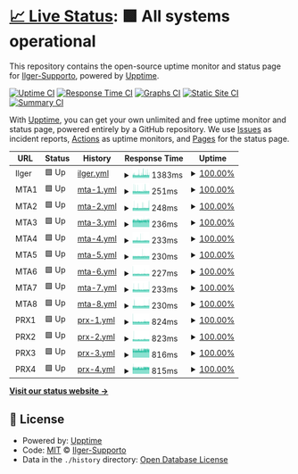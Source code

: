 # [📈 Live Status](https://Ilger-Supporto.github.io/Uptime): <!--live status--> **🟩 All systems operational**

This repository contains the open-source uptime monitor and status page for [Ilger-Supporto](https://Ilger-Supporto.github.io/Uptime), powered by [Upptime](https://github.com/upptime/upptime).

[![Uptime CI](https://github.com/Ilger-Supporto/Uptime/workflows/Uptime%20CI/badge.svg)](https://github.com/Ilger-Supporto/Uptime/actions?query=workflow%3A%22Uptime+CI%22)
[![Response Time CI](https://github.com/Ilger-Supporto/Uptime/workflows/Response%20Time%20CI/badge.svg)](https://github.com/Ilger-Supporto/Uptime/actions?query=workflow%3A%22Response+Time+CI%22)
[![Graphs CI](https://github.com/Ilger-Supporto/Uptime/workflows/Graphs%20CI/badge.svg)](https://github.com/Ilger-Supporto/Uptime/actions?query=workflow%3A%22Graphs+CI%22)
[![Static Site CI](https://github.com/Ilger-Supporto/Uptime/workflows/Static%20Site%20CI/badge.svg)](https://github.com/Ilger-Supporto/Uptime/actions?query=workflow%3A%22Static+Site+CI%22)
[![Summary CI](https://github.com/Ilger-Supporto/Uptime/workflows/Summary%20CI/badge.svg)](https://github.com/Ilger-Supporto/Uptime/actions?query=workflow%3A%22Summary+CI%22)

With [Upptime](https://upptime.js.org), you can get your own unlimited and free uptime monitor and status page, powered entirely by a GitHub repository. We use [Issues](https://github.com/Ilger-Supporto/Uptime/issues) as incident reports, [Actions](https://github.com/Ilger-Supporto/Uptime/actions) as uptime monitors, and [Pages](https://Ilger-Supporto.github.io/Uptime) for the status page.

<!--start: status pages-->
<!-- This summary is generated by Upptime (https://github.com/upptime/upptime) -->
<!-- Do not edit this manually, your changes will be overwritten -->
<!-- prettier-ignore -->
| URL | Status | History | Response Time | Uptime |
| --- | ------ | ------- | ------------- | ------ |
| <img alt="" src="https://icons.duckduckgo.com/ip3/null.ico" height="13"> Ilger | 🟩 Up | [ilger.yml](https://github.com/Ilger-Supporto/Uptime/commits/HEAD/history/ilger.yml) | <details><summary><img alt="Response time graph" src="./graphs/ilger/response-time-week.png" height="20"> 1383ms</summary><br><a href="https://Ilger-Supporto.github.io/Uptime/history/ilger"><img alt="Response time 1350" src="https://img.shields.io/endpoint?url=https%3A%2F%2Fraw.githubusercontent.com%2FIlger-Supporto%2FUptime%2FHEAD%2Fapi%2Filger%2Fresponse-time.json"></a><br><a href="https://Ilger-Supporto.github.io/Uptime/history/ilger"><img alt="24-hour response time 1458" src="https://img.shields.io/endpoint?url=https%3A%2F%2Fraw.githubusercontent.com%2FIlger-Supporto%2FUptime%2FHEAD%2Fapi%2Filger%2Fresponse-time-day.json"></a><br><a href="https://Ilger-Supporto.github.io/Uptime/history/ilger"><img alt="7-day response time 1383" src="https://img.shields.io/endpoint?url=https%3A%2F%2Fraw.githubusercontent.com%2FIlger-Supporto%2FUptime%2FHEAD%2Fapi%2Filger%2Fresponse-time-week.json"></a><br><a href="https://Ilger-Supporto.github.io/Uptime/history/ilger"><img alt="30-day response time 1353" src="https://img.shields.io/endpoint?url=https%3A%2F%2Fraw.githubusercontent.com%2FIlger-Supporto%2FUptime%2FHEAD%2Fapi%2Filger%2Fresponse-time-month.json"></a><br><a href="https://Ilger-Supporto.github.io/Uptime/history/ilger"><img alt="1-year response time 1350" src="https://img.shields.io/endpoint?url=https%3A%2F%2Fraw.githubusercontent.com%2FIlger-Supporto%2FUptime%2FHEAD%2Fapi%2Filger%2Fresponse-time-year.json"></a></details> | <details><summary><a href="https://Ilger-Supporto.github.io/Uptime/history/ilger">100.00%</a></summary><a href="https://Ilger-Supporto.github.io/Uptime/history/ilger"><img alt="All-time uptime 99.94%" src="https://img.shields.io/endpoint?url=https%3A%2F%2Fraw.githubusercontent.com%2FIlger-Supporto%2FUptime%2FHEAD%2Fapi%2Filger%2Fuptime.json"></a><br><a href="https://Ilger-Supporto.github.io/Uptime/history/ilger"><img alt="24-hour uptime 100.00%" src="https://img.shields.io/endpoint?url=https%3A%2F%2Fraw.githubusercontent.com%2FIlger-Supporto%2FUptime%2FHEAD%2Fapi%2Filger%2Fuptime-day.json"></a><br><a href="https://Ilger-Supporto.github.io/Uptime/history/ilger"><img alt="7-day uptime 100.00%" src="https://img.shields.io/endpoint?url=https%3A%2F%2Fraw.githubusercontent.com%2FIlger-Supporto%2FUptime%2FHEAD%2Fapi%2Filger%2Fuptime-week.json"></a><br><a href="https://Ilger-Supporto.github.io/Uptime/history/ilger"><img alt="30-day uptime 99.94%" src="https://img.shields.io/endpoint?url=https%3A%2F%2Fraw.githubusercontent.com%2FIlger-Supporto%2FUptime%2FHEAD%2Fapi%2Filger%2Fuptime-month.json"></a><br><a href="https://Ilger-Supporto.github.io/Uptime/history/ilger"><img alt="1-year uptime 99.94%" src="https://img.shields.io/endpoint?url=https%3A%2F%2Fraw.githubusercontent.com%2FIlger-Supporto%2FUptime%2FHEAD%2Fapi%2Filger%2Fuptime-year.json"></a></details>
| <img alt="" src="https://icons.duckduckgo.com/ip3/null.ico" height="13"> MTA1 | 🟩 Up | [mta-1.yml](https://github.com/Ilger-Supporto/Uptime/commits/HEAD/history/mta-1.yml) | <details><summary><img alt="Response time graph" src="./graphs/mta-1/response-time-week.png" height="20"> 251ms</summary><br><a href="https://Ilger-Supporto.github.io/Uptime/history/mta-1"><img alt="Response time 249" src="https://img.shields.io/endpoint?url=https%3A%2F%2Fraw.githubusercontent.com%2FIlger-Supporto%2FUptime%2FHEAD%2Fapi%2Fmta-1%2Fresponse-time.json"></a><br><a href="https://Ilger-Supporto.github.io/Uptime/history/mta-1"><img alt="24-hour response time 256" src="https://img.shields.io/endpoint?url=https%3A%2F%2Fraw.githubusercontent.com%2FIlger-Supporto%2FUptime%2FHEAD%2Fapi%2Fmta-1%2Fresponse-time-day.json"></a><br><a href="https://Ilger-Supporto.github.io/Uptime/history/mta-1"><img alt="7-day response time 251" src="https://img.shields.io/endpoint?url=https%3A%2F%2Fraw.githubusercontent.com%2FIlger-Supporto%2FUptime%2FHEAD%2Fapi%2Fmta-1%2Fresponse-time-week.json"></a><br><a href="https://Ilger-Supporto.github.io/Uptime/history/mta-1"><img alt="30-day response time 249" src="https://img.shields.io/endpoint?url=https%3A%2F%2Fraw.githubusercontent.com%2FIlger-Supporto%2FUptime%2FHEAD%2Fapi%2Fmta-1%2Fresponse-time-month.json"></a><br><a href="https://Ilger-Supporto.github.io/Uptime/history/mta-1"><img alt="1-year response time 249" src="https://img.shields.io/endpoint?url=https%3A%2F%2Fraw.githubusercontent.com%2FIlger-Supporto%2FUptime%2FHEAD%2Fapi%2Fmta-1%2Fresponse-time-year.json"></a></details> | <details><summary><a href="https://Ilger-Supporto.github.io/Uptime/history/mta-1">100.00%</a></summary><a href="https://Ilger-Supporto.github.io/Uptime/history/mta-1"><img alt="All-time uptime 100.00%" src="https://img.shields.io/endpoint?url=https%3A%2F%2Fraw.githubusercontent.com%2FIlger-Supporto%2FUptime%2FHEAD%2Fapi%2Fmta-1%2Fuptime.json"></a><br><a href="https://Ilger-Supporto.github.io/Uptime/history/mta-1"><img alt="24-hour uptime 100.00%" src="https://img.shields.io/endpoint?url=https%3A%2F%2Fraw.githubusercontent.com%2FIlger-Supporto%2FUptime%2FHEAD%2Fapi%2Fmta-1%2Fuptime-day.json"></a><br><a href="https://Ilger-Supporto.github.io/Uptime/history/mta-1"><img alt="7-day uptime 100.00%" src="https://img.shields.io/endpoint?url=https%3A%2F%2Fraw.githubusercontent.com%2FIlger-Supporto%2FUptime%2FHEAD%2Fapi%2Fmta-1%2Fuptime-week.json"></a><br><a href="https://Ilger-Supporto.github.io/Uptime/history/mta-1"><img alt="30-day uptime 100.00%" src="https://img.shields.io/endpoint?url=https%3A%2F%2Fraw.githubusercontent.com%2FIlger-Supporto%2FUptime%2FHEAD%2Fapi%2Fmta-1%2Fuptime-month.json"></a><br><a href="https://Ilger-Supporto.github.io/Uptime/history/mta-1"><img alt="1-year uptime 100.00%" src="https://img.shields.io/endpoint?url=https%3A%2F%2Fraw.githubusercontent.com%2FIlger-Supporto%2FUptime%2FHEAD%2Fapi%2Fmta-1%2Fuptime-year.json"></a></details>
| <img alt="" src="https://icons.duckduckgo.com/ip3/null.ico" height="13"> MTA2 | 🟩 Up | [mta-2.yml](https://github.com/Ilger-Supporto/Uptime/commits/HEAD/history/mta-2.yml) | <details><summary><img alt="Response time graph" src="./graphs/mta-2/response-time-week.png" height="20"> 248ms</summary><br><a href="https://Ilger-Supporto.github.io/Uptime/history/mta-2"><img alt="Response time 246" src="https://img.shields.io/endpoint?url=https%3A%2F%2Fraw.githubusercontent.com%2FIlger-Supporto%2FUptime%2FHEAD%2Fapi%2Fmta-2%2Fresponse-time.json"></a><br><a href="https://Ilger-Supporto.github.io/Uptime/history/mta-2"><img alt="24-hour response time 269" src="https://img.shields.io/endpoint?url=https%3A%2F%2Fraw.githubusercontent.com%2FIlger-Supporto%2FUptime%2FHEAD%2Fapi%2Fmta-2%2Fresponse-time-day.json"></a><br><a href="https://Ilger-Supporto.github.io/Uptime/history/mta-2"><img alt="7-day response time 248" src="https://img.shields.io/endpoint?url=https%3A%2F%2Fraw.githubusercontent.com%2FIlger-Supporto%2FUptime%2FHEAD%2Fapi%2Fmta-2%2Fresponse-time-week.json"></a><br><a href="https://Ilger-Supporto.github.io/Uptime/history/mta-2"><img alt="30-day response time 246" src="https://img.shields.io/endpoint?url=https%3A%2F%2Fraw.githubusercontent.com%2FIlger-Supporto%2FUptime%2FHEAD%2Fapi%2Fmta-2%2Fresponse-time-month.json"></a><br><a href="https://Ilger-Supporto.github.io/Uptime/history/mta-2"><img alt="1-year response time 246" src="https://img.shields.io/endpoint?url=https%3A%2F%2Fraw.githubusercontent.com%2FIlger-Supporto%2FUptime%2FHEAD%2Fapi%2Fmta-2%2Fresponse-time-year.json"></a></details> | <details><summary><a href="https://Ilger-Supporto.github.io/Uptime/history/mta-2">100.00%</a></summary><a href="https://Ilger-Supporto.github.io/Uptime/history/mta-2"><img alt="All-time uptime 100.00%" src="https://img.shields.io/endpoint?url=https%3A%2F%2Fraw.githubusercontent.com%2FIlger-Supporto%2FUptime%2FHEAD%2Fapi%2Fmta-2%2Fuptime.json"></a><br><a href="https://Ilger-Supporto.github.io/Uptime/history/mta-2"><img alt="24-hour uptime 100.00%" src="https://img.shields.io/endpoint?url=https%3A%2F%2Fraw.githubusercontent.com%2FIlger-Supporto%2FUptime%2FHEAD%2Fapi%2Fmta-2%2Fuptime-day.json"></a><br><a href="https://Ilger-Supporto.github.io/Uptime/history/mta-2"><img alt="7-day uptime 100.00%" src="https://img.shields.io/endpoint?url=https%3A%2F%2Fraw.githubusercontent.com%2FIlger-Supporto%2FUptime%2FHEAD%2Fapi%2Fmta-2%2Fuptime-week.json"></a><br><a href="https://Ilger-Supporto.github.io/Uptime/history/mta-2"><img alt="30-day uptime 100.00%" src="https://img.shields.io/endpoint?url=https%3A%2F%2Fraw.githubusercontent.com%2FIlger-Supporto%2FUptime%2FHEAD%2Fapi%2Fmta-2%2Fuptime-month.json"></a><br><a href="https://Ilger-Supporto.github.io/Uptime/history/mta-2"><img alt="1-year uptime 100.00%" src="https://img.shields.io/endpoint?url=https%3A%2F%2Fraw.githubusercontent.com%2FIlger-Supporto%2FUptime%2FHEAD%2Fapi%2Fmta-2%2Fuptime-year.json"></a></details>
| <img alt="" src="https://icons.duckduckgo.com/ip3/null.ico" height="13"> MTA3 | 🟩 Up | [mta-3.yml](https://github.com/Ilger-Supporto/Uptime/commits/HEAD/history/mta-3.yml) | <details><summary><img alt="Response time graph" src="./graphs/mta-3/response-time-week.png" height="20"> 236ms</summary><br><a href="https://Ilger-Supporto.github.io/Uptime/history/mta-3"><img alt="Response time 235" src="https://img.shields.io/endpoint?url=https%3A%2F%2Fraw.githubusercontent.com%2FIlger-Supporto%2FUptime%2FHEAD%2Fapi%2Fmta-3%2Fresponse-time.json"></a><br><a href="https://Ilger-Supporto.github.io/Uptime/history/mta-3"><img alt="24-hour response time 245" src="https://img.shields.io/endpoint?url=https%3A%2F%2Fraw.githubusercontent.com%2FIlger-Supporto%2FUptime%2FHEAD%2Fapi%2Fmta-3%2Fresponse-time-day.json"></a><br><a href="https://Ilger-Supporto.github.io/Uptime/history/mta-3"><img alt="7-day response time 236" src="https://img.shields.io/endpoint?url=https%3A%2F%2Fraw.githubusercontent.com%2FIlger-Supporto%2FUptime%2FHEAD%2Fapi%2Fmta-3%2Fresponse-time-week.json"></a><br><a href="https://Ilger-Supporto.github.io/Uptime/history/mta-3"><img alt="30-day response time 235" src="https://img.shields.io/endpoint?url=https%3A%2F%2Fraw.githubusercontent.com%2FIlger-Supporto%2FUptime%2FHEAD%2Fapi%2Fmta-3%2Fresponse-time-month.json"></a><br><a href="https://Ilger-Supporto.github.io/Uptime/history/mta-3"><img alt="1-year response time 235" src="https://img.shields.io/endpoint?url=https%3A%2F%2Fraw.githubusercontent.com%2FIlger-Supporto%2FUptime%2FHEAD%2Fapi%2Fmta-3%2Fresponse-time-year.json"></a></details> | <details><summary><a href="https://Ilger-Supporto.github.io/Uptime/history/mta-3">100.00%</a></summary><a href="https://Ilger-Supporto.github.io/Uptime/history/mta-3"><img alt="All-time uptime 100.00%" src="https://img.shields.io/endpoint?url=https%3A%2F%2Fraw.githubusercontent.com%2FIlger-Supporto%2FUptime%2FHEAD%2Fapi%2Fmta-3%2Fuptime.json"></a><br><a href="https://Ilger-Supporto.github.io/Uptime/history/mta-3"><img alt="24-hour uptime 100.00%" src="https://img.shields.io/endpoint?url=https%3A%2F%2Fraw.githubusercontent.com%2FIlger-Supporto%2FUptime%2FHEAD%2Fapi%2Fmta-3%2Fuptime-day.json"></a><br><a href="https://Ilger-Supporto.github.io/Uptime/history/mta-3"><img alt="7-day uptime 100.00%" src="https://img.shields.io/endpoint?url=https%3A%2F%2Fraw.githubusercontent.com%2FIlger-Supporto%2FUptime%2FHEAD%2Fapi%2Fmta-3%2Fuptime-week.json"></a><br><a href="https://Ilger-Supporto.github.io/Uptime/history/mta-3"><img alt="30-day uptime 100.00%" src="https://img.shields.io/endpoint?url=https%3A%2F%2Fraw.githubusercontent.com%2FIlger-Supporto%2FUptime%2FHEAD%2Fapi%2Fmta-3%2Fuptime-month.json"></a><br><a href="https://Ilger-Supporto.github.io/Uptime/history/mta-3"><img alt="1-year uptime 100.00%" src="https://img.shields.io/endpoint?url=https%3A%2F%2Fraw.githubusercontent.com%2FIlger-Supporto%2FUptime%2FHEAD%2Fapi%2Fmta-3%2Fuptime-year.json"></a></details>
| <img alt="" src="https://icons.duckduckgo.com/ip3/null.ico" height="13"> MTA4 | 🟩 Up | [mta-4.yml](https://github.com/Ilger-Supporto/Uptime/commits/HEAD/history/mta-4.yml) | <details><summary><img alt="Response time graph" src="./graphs/mta-4/response-time-week.png" height="20"> 233ms</summary><br><a href="https://Ilger-Supporto.github.io/Uptime/history/mta-4"><img alt="Response time 232" src="https://img.shields.io/endpoint?url=https%3A%2F%2Fraw.githubusercontent.com%2FIlger-Supporto%2FUptime%2FHEAD%2Fapi%2Fmta-4%2Fresponse-time.json"></a><br><a href="https://Ilger-Supporto.github.io/Uptime/history/mta-4"><img alt="24-hour response time 238" src="https://img.shields.io/endpoint?url=https%3A%2F%2Fraw.githubusercontent.com%2FIlger-Supporto%2FUptime%2FHEAD%2Fapi%2Fmta-4%2Fresponse-time-day.json"></a><br><a href="https://Ilger-Supporto.github.io/Uptime/history/mta-4"><img alt="7-day response time 233" src="https://img.shields.io/endpoint?url=https%3A%2F%2Fraw.githubusercontent.com%2FIlger-Supporto%2FUptime%2FHEAD%2Fapi%2Fmta-4%2Fresponse-time-week.json"></a><br><a href="https://Ilger-Supporto.github.io/Uptime/history/mta-4"><img alt="30-day response time 232" src="https://img.shields.io/endpoint?url=https%3A%2F%2Fraw.githubusercontent.com%2FIlger-Supporto%2FUptime%2FHEAD%2Fapi%2Fmta-4%2Fresponse-time-month.json"></a><br><a href="https://Ilger-Supporto.github.io/Uptime/history/mta-4"><img alt="1-year response time 232" src="https://img.shields.io/endpoint?url=https%3A%2F%2Fraw.githubusercontent.com%2FIlger-Supporto%2FUptime%2FHEAD%2Fapi%2Fmta-4%2Fresponse-time-year.json"></a></details> | <details><summary><a href="https://Ilger-Supporto.github.io/Uptime/history/mta-4">100.00%</a></summary><a href="https://Ilger-Supporto.github.io/Uptime/history/mta-4"><img alt="All-time uptime 100.00%" src="https://img.shields.io/endpoint?url=https%3A%2F%2Fraw.githubusercontent.com%2FIlger-Supporto%2FUptime%2FHEAD%2Fapi%2Fmta-4%2Fuptime.json"></a><br><a href="https://Ilger-Supporto.github.io/Uptime/history/mta-4"><img alt="24-hour uptime 100.00%" src="https://img.shields.io/endpoint?url=https%3A%2F%2Fraw.githubusercontent.com%2FIlger-Supporto%2FUptime%2FHEAD%2Fapi%2Fmta-4%2Fuptime-day.json"></a><br><a href="https://Ilger-Supporto.github.io/Uptime/history/mta-4"><img alt="7-day uptime 100.00%" src="https://img.shields.io/endpoint?url=https%3A%2F%2Fraw.githubusercontent.com%2FIlger-Supporto%2FUptime%2FHEAD%2Fapi%2Fmta-4%2Fuptime-week.json"></a><br><a href="https://Ilger-Supporto.github.io/Uptime/history/mta-4"><img alt="30-day uptime 100.00%" src="https://img.shields.io/endpoint?url=https%3A%2F%2Fraw.githubusercontent.com%2FIlger-Supporto%2FUptime%2FHEAD%2Fapi%2Fmta-4%2Fuptime-month.json"></a><br><a href="https://Ilger-Supporto.github.io/Uptime/history/mta-4"><img alt="1-year uptime 100.00%" src="https://img.shields.io/endpoint?url=https%3A%2F%2Fraw.githubusercontent.com%2FIlger-Supporto%2FUptime%2FHEAD%2Fapi%2Fmta-4%2Fuptime-year.json"></a></details>
| <img alt="" src="https://icons.duckduckgo.com/ip3/null.ico" height="13"> MTA5 | 🟩 Up | [mta-5.yml](https://github.com/Ilger-Supporto/Uptime/commits/HEAD/history/mta-5.yml) | <details><summary><img alt="Response time graph" src="./graphs/mta-5/response-time-week.png" height="20"> 230ms</summary><br><a href="https://Ilger-Supporto.github.io/Uptime/history/mta-5"><img alt="Response time 230" src="https://img.shields.io/endpoint?url=https%3A%2F%2Fraw.githubusercontent.com%2FIlger-Supporto%2FUptime%2FHEAD%2Fapi%2Fmta-5%2Fresponse-time.json"></a><br><a href="https://Ilger-Supporto.github.io/Uptime/history/mta-5"><img alt="24-hour response time 235" src="https://img.shields.io/endpoint?url=https%3A%2F%2Fraw.githubusercontent.com%2FIlger-Supporto%2FUptime%2FHEAD%2Fapi%2Fmta-5%2Fresponse-time-day.json"></a><br><a href="https://Ilger-Supporto.github.io/Uptime/history/mta-5"><img alt="7-day response time 230" src="https://img.shields.io/endpoint?url=https%3A%2F%2Fraw.githubusercontent.com%2FIlger-Supporto%2FUptime%2FHEAD%2Fapi%2Fmta-5%2Fresponse-time-week.json"></a><br><a href="https://Ilger-Supporto.github.io/Uptime/history/mta-5"><img alt="30-day response time 230" src="https://img.shields.io/endpoint?url=https%3A%2F%2Fraw.githubusercontent.com%2FIlger-Supporto%2FUptime%2FHEAD%2Fapi%2Fmta-5%2Fresponse-time-month.json"></a><br><a href="https://Ilger-Supporto.github.io/Uptime/history/mta-5"><img alt="1-year response time 230" src="https://img.shields.io/endpoint?url=https%3A%2F%2Fraw.githubusercontent.com%2FIlger-Supporto%2FUptime%2FHEAD%2Fapi%2Fmta-5%2Fresponse-time-year.json"></a></details> | <details><summary><a href="https://Ilger-Supporto.github.io/Uptime/history/mta-5">100.00%</a></summary><a href="https://Ilger-Supporto.github.io/Uptime/history/mta-5"><img alt="All-time uptime 100.00%" src="https://img.shields.io/endpoint?url=https%3A%2F%2Fraw.githubusercontent.com%2FIlger-Supporto%2FUptime%2FHEAD%2Fapi%2Fmta-5%2Fuptime.json"></a><br><a href="https://Ilger-Supporto.github.io/Uptime/history/mta-5"><img alt="24-hour uptime 100.00%" src="https://img.shields.io/endpoint?url=https%3A%2F%2Fraw.githubusercontent.com%2FIlger-Supporto%2FUptime%2FHEAD%2Fapi%2Fmta-5%2Fuptime-day.json"></a><br><a href="https://Ilger-Supporto.github.io/Uptime/history/mta-5"><img alt="7-day uptime 100.00%" src="https://img.shields.io/endpoint?url=https%3A%2F%2Fraw.githubusercontent.com%2FIlger-Supporto%2FUptime%2FHEAD%2Fapi%2Fmta-5%2Fuptime-week.json"></a><br><a href="https://Ilger-Supporto.github.io/Uptime/history/mta-5"><img alt="30-day uptime 100.00%" src="https://img.shields.io/endpoint?url=https%3A%2F%2Fraw.githubusercontent.com%2FIlger-Supporto%2FUptime%2FHEAD%2Fapi%2Fmta-5%2Fuptime-month.json"></a><br><a href="https://Ilger-Supporto.github.io/Uptime/history/mta-5"><img alt="1-year uptime 100.00%" src="https://img.shields.io/endpoint?url=https%3A%2F%2Fraw.githubusercontent.com%2FIlger-Supporto%2FUptime%2FHEAD%2Fapi%2Fmta-5%2Fuptime-year.json"></a></details>
| <img alt="" src="https://icons.duckduckgo.com/ip3/null.ico" height="13"> MTA6 | 🟩 Up | [mta-6.yml](https://github.com/Ilger-Supporto/Uptime/commits/HEAD/history/mta-6.yml) | <details><summary><img alt="Response time graph" src="./graphs/mta-6/response-time-week.png" height="20"> 227ms</summary><br><a href="https://Ilger-Supporto.github.io/Uptime/history/mta-6"><img alt="Response time 228" src="https://img.shields.io/endpoint?url=https%3A%2F%2Fraw.githubusercontent.com%2FIlger-Supporto%2FUptime%2FHEAD%2Fapi%2Fmta-6%2Fresponse-time.json"></a><br><a href="https://Ilger-Supporto.github.io/Uptime/history/mta-6"><img alt="24-hour response time 234" src="https://img.shields.io/endpoint?url=https%3A%2F%2Fraw.githubusercontent.com%2FIlger-Supporto%2FUptime%2FHEAD%2Fapi%2Fmta-6%2Fresponse-time-day.json"></a><br><a href="https://Ilger-Supporto.github.io/Uptime/history/mta-6"><img alt="7-day response time 227" src="https://img.shields.io/endpoint?url=https%3A%2F%2Fraw.githubusercontent.com%2FIlger-Supporto%2FUptime%2FHEAD%2Fapi%2Fmta-6%2Fresponse-time-week.json"></a><br><a href="https://Ilger-Supporto.github.io/Uptime/history/mta-6"><img alt="30-day response time 228" src="https://img.shields.io/endpoint?url=https%3A%2F%2Fraw.githubusercontent.com%2FIlger-Supporto%2FUptime%2FHEAD%2Fapi%2Fmta-6%2Fresponse-time-month.json"></a><br><a href="https://Ilger-Supporto.github.io/Uptime/history/mta-6"><img alt="1-year response time 228" src="https://img.shields.io/endpoint?url=https%3A%2F%2Fraw.githubusercontent.com%2FIlger-Supporto%2FUptime%2FHEAD%2Fapi%2Fmta-6%2Fresponse-time-year.json"></a></details> | <details><summary><a href="https://Ilger-Supporto.github.io/Uptime/history/mta-6">100.00%</a></summary><a href="https://Ilger-Supporto.github.io/Uptime/history/mta-6"><img alt="All-time uptime 100.00%" src="https://img.shields.io/endpoint?url=https%3A%2F%2Fraw.githubusercontent.com%2FIlger-Supporto%2FUptime%2FHEAD%2Fapi%2Fmta-6%2Fuptime.json"></a><br><a href="https://Ilger-Supporto.github.io/Uptime/history/mta-6"><img alt="24-hour uptime 100.00%" src="https://img.shields.io/endpoint?url=https%3A%2F%2Fraw.githubusercontent.com%2FIlger-Supporto%2FUptime%2FHEAD%2Fapi%2Fmta-6%2Fuptime-day.json"></a><br><a href="https://Ilger-Supporto.github.io/Uptime/history/mta-6"><img alt="7-day uptime 100.00%" src="https://img.shields.io/endpoint?url=https%3A%2F%2Fraw.githubusercontent.com%2FIlger-Supporto%2FUptime%2FHEAD%2Fapi%2Fmta-6%2Fuptime-week.json"></a><br><a href="https://Ilger-Supporto.github.io/Uptime/history/mta-6"><img alt="30-day uptime 100.00%" src="https://img.shields.io/endpoint?url=https%3A%2F%2Fraw.githubusercontent.com%2FIlger-Supporto%2FUptime%2FHEAD%2Fapi%2Fmta-6%2Fuptime-month.json"></a><br><a href="https://Ilger-Supporto.github.io/Uptime/history/mta-6"><img alt="1-year uptime 100.00%" src="https://img.shields.io/endpoint?url=https%3A%2F%2Fraw.githubusercontent.com%2FIlger-Supporto%2FUptime%2FHEAD%2Fapi%2Fmta-6%2Fuptime-year.json"></a></details>
| <img alt="" src="https://icons.duckduckgo.com/ip3/null.ico" height="13"> MTA7 | 🟩 Up | [mta-7.yml](https://github.com/Ilger-Supporto/Uptime/commits/HEAD/history/mta-7.yml) | <details><summary><img alt="Response time graph" src="./graphs/mta-7/response-time-week.png" height="20"> 233ms</summary><br><a href="https://Ilger-Supporto.github.io/Uptime/history/mta-7"><img alt="Response time 232" src="https://img.shields.io/endpoint?url=https%3A%2F%2Fraw.githubusercontent.com%2FIlger-Supporto%2FUptime%2FHEAD%2Fapi%2Fmta-7%2Fresponse-time.json"></a><br><a href="https://Ilger-Supporto.github.io/Uptime/history/mta-7"><img alt="24-hour response time 250" src="https://img.shields.io/endpoint?url=https%3A%2F%2Fraw.githubusercontent.com%2FIlger-Supporto%2FUptime%2FHEAD%2Fapi%2Fmta-7%2Fresponse-time-day.json"></a><br><a href="https://Ilger-Supporto.github.io/Uptime/history/mta-7"><img alt="7-day response time 233" src="https://img.shields.io/endpoint?url=https%3A%2F%2Fraw.githubusercontent.com%2FIlger-Supporto%2FUptime%2FHEAD%2Fapi%2Fmta-7%2Fresponse-time-week.json"></a><br><a href="https://Ilger-Supporto.github.io/Uptime/history/mta-7"><img alt="30-day response time 232" src="https://img.shields.io/endpoint?url=https%3A%2F%2Fraw.githubusercontent.com%2FIlger-Supporto%2FUptime%2FHEAD%2Fapi%2Fmta-7%2Fresponse-time-month.json"></a><br><a href="https://Ilger-Supporto.github.io/Uptime/history/mta-7"><img alt="1-year response time 232" src="https://img.shields.io/endpoint?url=https%3A%2F%2Fraw.githubusercontent.com%2FIlger-Supporto%2FUptime%2FHEAD%2Fapi%2Fmta-7%2Fresponse-time-year.json"></a></details> | <details><summary><a href="https://Ilger-Supporto.github.io/Uptime/history/mta-7">100.00%</a></summary><a href="https://Ilger-Supporto.github.io/Uptime/history/mta-7"><img alt="All-time uptime 100.00%" src="https://img.shields.io/endpoint?url=https%3A%2F%2Fraw.githubusercontent.com%2FIlger-Supporto%2FUptime%2FHEAD%2Fapi%2Fmta-7%2Fuptime.json"></a><br><a href="https://Ilger-Supporto.github.io/Uptime/history/mta-7"><img alt="24-hour uptime 100.00%" src="https://img.shields.io/endpoint?url=https%3A%2F%2Fraw.githubusercontent.com%2FIlger-Supporto%2FUptime%2FHEAD%2Fapi%2Fmta-7%2Fuptime-day.json"></a><br><a href="https://Ilger-Supporto.github.io/Uptime/history/mta-7"><img alt="7-day uptime 100.00%" src="https://img.shields.io/endpoint?url=https%3A%2F%2Fraw.githubusercontent.com%2FIlger-Supporto%2FUptime%2FHEAD%2Fapi%2Fmta-7%2Fuptime-week.json"></a><br><a href="https://Ilger-Supporto.github.io/Uptime/history/mta-7"><img alt="30-day uptime 100.00%" src="https://img.shields.io/endpoint?url=https%3A%2F%2Fraw.githubusercontent.com%2FIlger-Supporto%2FUptime%2FHEAD%2Fapi%2Fmta-7%2Fuptime-month.json"></a><br><a href="https://Ilger-Supporto.github.io/Uptime/history/mta-7"><img alt="1-year uptime 100.00%" src="https://img.shields.io/endpoint?url=https%3A%2F%2Fraw.githubusercontent.com%2FIlger-Supporto%2FUptime%2FHEAD%2Fapi%2Fmta-7%2Fuptime-year.json"></a></details>
| <img alt="" src="https://icons.duckduckgo.com/ip3/null.ico" height="13"> MTA8 | 🟩 Up | [mta-8.yml](https://github.com/Ilger-Supporto/Uptime/commits/HEAD/history/mta-8.yml) | <details><summary><img alt="Response time graph" src="./graphs/mta-8/response-time-week.png" height="20"> 230ms</summary><br><a href="https://Ilger-Supporto.github.io/Uptime/history/mta-8"><img alt="Response time 229" src="https://img.shields.io/endpoint?url=https%3A%2F%2Fraw.githubusercontent.com%2FIlger-Supporto%2FUptime%2FHEAD%2Fapi%2Fmta-8%2Fresponse-time.json"></a><br><a href="https://Ilger-Supporto.github.io/Uptime/history/mta-8"><img alt="24-hour response time 240" src="https://img.shields.io/endpoint?url=https%3A%2F%2Fraw.githubusercontent.com%2FIlger-Supporto%2FUptime%2FHEAD%2Fapi%2Fmta-8%2Fresponse-time-day.json"></a><br><a href="https://Ilger-Supporto.github.io/Uptime/history/mta-8"><img alt="7-day response time 230" src="https://img.shields.io/endpoint?url=https%3A%2F%2Fraw.githubusercontent.com%2FIlger-Supporto%2FUptime%2FHEAD%2Fapi%2Fmta-8%2Fresponse-time-week.json"></a><br><a href="https://Ilger-Supporto.github.io/Uptime/history/mta-8"><img alt="30-day response time 229" src="https://img.shields.io/endpoint?url=https%3A%2F%2Fraw.githubusercontent.com%2FIlger-Supporto%2FUptime%2FHEAD%2Fapi%2Fmta-8%2Fresponse-time-month.json"></a><br><a href="https://Ilger-Supporto.github.io/Uptime/history/mta-8"><img alt="1-year response time 229" src="https://img.shields.io/endpoint?url=https%3A%2F%2Fraw.githubusercontent.com%2FIlger-Supporto%2FUptime%2FHEAD%2Fapi%2Fmta-8%2Fresponse-time-year.json"></a></details> | <details><summary><a href="https://Ilger-Supporto.github.io/Uptime/history/mta-8">100.00%</a></summary><a href="https://Ilger-Supporto.github.io/Uptime/history/mta-8"><img alt="All-time uptime 100.00%" src="https://img.shields.io/endpoint?url=https%3A%2F%2Fraw.githubusercontent.com%2FIlger-Supporto%2FUptime%2FHEAD%2Fapi%2Fmta-8%2Fuptime.json"></a><br><a href="https://Ilger-Supporto.github.io/Uptime/history/mta-8"><img alt="24-hour uptime 100.00%" src="https://img.shields.io/endpoint?url=https%3A%2F%2Fraw.githubusercontent.com%2FIlger-Supporto%2FUptime%2FHEAD%2Fapi%2Fmta-8%2Fuptime-day.json"></a><br><a href="https://Ilger-Supporto.github.io/Uptime/history/mta-8"><img alt="7-day uptime 100.00%" src="https://img.shields.io/endpoint?url=https%3A%2F%2Fraw.githubusercontent.com%2FIlger-Supporto%2FUptime%2FHEAD%2Fapi%2Fmta-8%2Fuptime-week.json"></a><br><a href="https://Ilger-Supporto.github.io/Uptime/history/mta-8"><img alt="30-day uptime 100.00%" src="https://img.shields.io/endpoint?url=https%3A%2F%2Fraw.githubusercontent.com%2FIlger-Supporto%2FUptime%2FHEAD%2Fapi%2Fmta-8%2Fuptime-month.json"></a><br><a href="https://Ilger-Supporto.github.io/Uptime/history/mta-8"><img alt="1-year uptime 100.00%" src="https://img.shields.io/endpoint?url=https%3A%2F%2Fraw.githubusercontent.com%2FIlger-Supporto%2FUptime%2FHEAD%2Fapi%2Fmta-8%2Fuptime-year.json"></a></details>
| <img alt="" src="https://icons.duckduckgo.com/ip3/null.ico" height="13"> PRX1 | 🟩 Up | [prx-1.yml](https://github.com/Ilger-Supporto/Uptime/commits/HEAD/history/prx-1.yml) | <details><summary><img alt="Response time graph" src="./graphs/prx-1/response-time-week.png" height="20"> 824ms</summary><br><a href="https://Ilger-Supporto.github.io/Uptime/history/prx-1"><img alt="Response time 824" src="https://img.shields.io/endpoint?url=https%3A%2F%2Fraw.githubusercontent.com%2FIlger-Supporto%2FUptime%2FHEAD%2Fapi%2Fprx-1%2Fresponse-time.json"></a><br><a href="https://Ilger-Supporto.github.io/Uptime/history/prx-1"><img alt="24-hour response time 866" src="https://img.shields.io/endpoint?url=https%3A%2F%2Fraw.githubusercontent.com%2FIlger-Supporto%2FUptime%2FHEAD%2Fapi%2Fprx-1%2Fresponse-time-day.json"></a><br><a href="https://Ilger-Supporto.github.io/Uptime/history/prx-1"><img alt="7-day response time 824" src="https://img.shields.io/endpoint?url=https%3A%2F%2Fraw.githubusercontent.com%2FIlger-Supporto%2FUptime%2FHEAD%2Fapi%2Fprx-1%2Fresponse-time-week.json"></a><br><a href="https://Ilger-Supporto.github.io/Uptime/history/prx-1"><img alt="30-day response time 824" src="https://img.shields.io/endpoint?url=https%3A%2F%2Fraw.githubusercontent.com%2FIlger-Supporto%2FUptime%2FHEAD%2Fapi%2Fprx-1%2Fresponse-time-month.json"></a><br><a href="https://Ilger-Supporto.github.io/Uptime/history/prx-1"><img alt="1-year response time 824" src="https://img.shields.io/endpoint?url=https%3A%2F%2Fraw.githubusercontent.com%2FIlger-Supporto%2FUptime%2FHEAD%2Fapi%2Fprx-1%2Fresponse-time-year.json"></a></details> | <details><summary><a href="https://Ilger-Supporto.github.io/Uptime/history/prx-1">100.00%</a></summary><a href="https://Ilger-Supporto.github.io/Uptime/history/prx-1"><img alt="All-time uptime 100.00%" src="https://img.shields.io/endpoint?url=https%3A%2F%2Fraw.githubusercontent.com%2FIlger-Supporto%2FUptime%2FHEAD%2Fapi%2Fprx-1%2Fuptime.json"></a><br><a href="https://Ilger-Supporto.github.io/Uptime/history/prx-1"><img alt="24-hour uptime 100.00%" src="https://img.shields.io/endpoint?url=https%3A%2F%2Fraw.githubusercontent.com%2FIlger-Supporto%2FUptime%2FHEAD%2Fapi%2Fprx-1%2Fuptime-day.json"></a><br><a href="https://Ilger-Supporto.github.io/Uptime/history/prx-1"><img alt="7-day uptime 100.00%" src="https://img.shields.io/endpoint?url=https%3A%2F%2Fraw.githubusercontent.com%2FIlger-Supporto%2FUptime%2FHEAD%2Fapi%2Fprx-1%2Fuptime-week.json"></a><br><a href="https://Ilger-Supporto.github.io/Uptime/history/prx-1"><img alt="30-day uptime 100.00%" src="https://img.shields.io/endpoint?url=https%3A%2F%2Fraw.githubusercontent.com%2FIlger-Supporto%2FUptime%2FHEAD%2Fapi%2Fprx-1%2Fuptime-month.json"></a><br><a href="https://Ilger-Supporto.github.io/Uptime/history/prx-1"><img alt="1-year uptime 100.00%" src="https://img.shields.io/endpoint?url=https%3A%2F%2Fraw.githubusercontent.com%2FIlger-Supporto%2FUptime%2FHEAD%2Fapi%2Fprx-1%2Fuptime-year.json"></a></details>
| <img alt="" src="https://icons.duckduckgo.com/ip3/null.ico" height="13"> PRX2 | 🟩 Up | [prx-2.yml](https://github.com/Ilger-Supporto/Uptime/commits/HEAD/history/prx-2.yml) | <details><summary><img alt="Response time graph" src="./graphs/prx-2/response-time-week.png" height="20"> 823ms</summary><br><a href="https://Ilger-Supporto.github.io/Uptime/history/prx-2"><img alt="Response time 823" src="https://img.shields.io/endpoint?url=https%3A%2F%2Fraw.githubusercontent.com%2FIlger-Supporto%2FUptime%2FHEAD%2Fapi%2Fprx-2%2Fresponse-time.json"></a><br><a href="https://Ilger-Supporto.github.io/Uptime/history/prx-2"><img alt="24-hour response time 875" src="https://img.shields.io/endpoint?url=https%3A%2F%2Fraw.githubusercontent.com%2FIlger-Supporto%2FUptime%2FHEAD%2Fapi%2Fprx-2%2Fresponse-time-day.json"></a><br><a href="https://Ilger-Supporto.github.io/Uptime/history/prx-2"><img alt="7-day response time 823" src="https://img.shields.io/endpoint?url=https%3A%2F%2Fraw.githubusercontent.com%2FIlger-Supporto%2FUptime%2FHEAD%2Fapi%2Fprx-2%2Fresponse-time-week.json"></a><br><a href="https://Ilger-Supporto.github.io/Uptime/history/prx-2"><img alt="30-day response time 823" src="https://img.shields.io/endpoint?url=https%3A%2F%2Fraw.githubusercontent.com%2FIlger-Supporto%2FUptime%2FHEAD%2Fapi%2Fprx-2%2Fresponse-time-month.json"></a><br><a href="https://Ilger-Supporto.github.io/Uptime/history/prx-2"><img alt="1-year response time 823" src="https://img.shields.io/endpoint?url=https%3A%2F%2Fraw.githubusercontent.com%2FIlger-Supporto%2FUptime%2FHEAD%2Fapi%2Fprx-2%2Fresponse-time-year.json"></a></details> | <details><summary><a href="https://Ilger-Supporto.github.io/Uptime/history/prx-2">100.00%</a></summary><a href="https://Ilger-Supporto.github.io/Uptime/history/prx-2"><img alt="All-time uptime 100.00%" src="https://img.shields.io/endpoint?url=https%3A%2F%2Fraw.githubusercontent.com%2FIlger-Supporto%2FUptime%2FHEAD%2Fapi%2Fprx-2%2Fuptime.json"></a><br><a href="https://Ilger-Supporto.github.io/Uptime/history/prx-2"><img alt="24-hour uptime 100.00%" src="https://img.shields.io/endpoint?url=https%3A%2F%2Fraw.githubusercontent.com%2FIlger-Supporto%2FUptime%2FHEAD%2Fapi%2Fprx-2%2Fuptime-day.json"></a><br><a href="https://Ilger-Supporto.github.io/Uptime/history/prx-2"><img alt="7-day uptime 100.00%" src="https://img.shields.io/endpoint?url=https%3A%2F%2Fraw.githubusercontent.com%2FIlger-Supporto%2FUptime%2FHEAD%2Fapi%2Fprx-2%2Fuptime-week.json"></a><br><a href="https://Ilger-Supporto.github.io/Uptime/history/prx-2"><img alt="30-day uptime 100.00%" src="https://img.shields.io/endpoint?url=https%3A%2F%2Fraw.githubusercontent.com%2FIlger-Supporto%2FUptime%2FHEAD%2Fapi%2Fprx-2%2Fuptime-month.json"></a><br><a href="https://Ilger-Supporto.github.io/Uptime/history/prx-2"><img alt="1-year uptime 100.00%" src="https://img.shields.io/endpoint?url=https%3A%2F%2Fraw.githubusercontent.com%2FIlger-Supporto%2FUptime%2FHEAD%2Fapi%2Fprx-2%2Fuptime-year.json"></a></details>
| <img alt="" src="https://icons.duckduckgo.com/ip3/null.ico" height="13"> PRX3 | 🟩 Up | [prx-3.yml](https://github.com/Ilger-Supporto/Uptime/commits/HEAD/history/prx-3.yml) | <details><summary><img alt="Response time graph" src="./graphs/prx-3/response-time-week.png" height="20"> 816ms</summary><br><a href="https://Ilger-Supporto.github.io/Uptime/history/prx-3"><img alt="Response time 816" src="https://img.shields.io/endpoint?url=https%3A%2F%2Fraw.githubusercontent.com%2FIlger-Supporto%2FUptime%2FHEAD%2Fapi%2Fprx-3%2Fresponse-time.json"></a><br><a href="https://Ilger-Supporto.github.io/Uptime/history/prx-3"><img alt="24-hour response time 869" src="https://img.shields.io/endpoint?url=https%3A%2F%2Fraw.githubusercontent.com%2FIlger-Supporto%2FUptime%2FHEAD%2Fapi%2Fprx-3%2Fresponse-time-day.json"></a><br><a href="https://Ilger-Supporto.github.io/Uptime/history/prx-3"><img alt="7-day response time 816" src="https://img.shields.io/endpoint?url=https%3A%2F%2Fraw.githubusercontent.com%2FIlger-Supporto%2FUptime%2FHEAD%2Fapi%2Fprx-3%2Fresponse-time-week.json"></a><br><a href="https://Ilger-Supporto.github.io/Uptime/history/prx-3"><img alt="30-day response time 816" src="https://img.shields.io/endpoint?url=https%3A%2F%2Fraw.githubusercontent.com%2FIlger-Supporto%2FUptime%2FHEAD%2Fapi%2Fprx-3%2Fresponse-time-month.json"></a><br><a href="https://Ilger-Supporto.github.io/Uptime/history/prx-3"><img alt="1-year response time 816" src="https://img.shields.io/endpoint?url=https%3A%2F%2Fraw.githubusercontent.com%2FIlger-Supporto%2FUptime%2FHEAD%2Fapi%2Fprx-3%2Fresponse-time-year.json"></a></details> | <details><summary><a href="https://Ilger-Supporto.github.io/Uptime/history/prx-3">100.00%</a></summary><a href="https://Ilger-Supporto.github.io/Uptime/history/prx-3"><img alt="All-time uptime 100.00%" src="https://img.shields.io/endpoint?url=https%3A%2F%2Fraw.githubusercontent.com%2FIlger-Supporto%2FUptime%2FHEAD%2Fapi%2Fprx-3%2Fuptime.json"></a><br><a href="https://Ilger-Supporto.github.io/Uptime/history/prx-3"><img alt="24-hour uptime 100.00%" src="https://img.shields.io/endpoint?url=https%3A%2F%2Fraw.githubusercontent.com%2FIlger-Supporto%2FUptime%2FHEAD%2Fapi%2Fprx-3%2Fuptime-day.json"></a><br><a href="https://Ilger-Supporto.github.io/Uptime/history/prx-3"><img alt="7-day uptime 100.00%" src="https://img.shields.io/endpoint?url=https%3A%2F%2Fraw.githubusercontent.com%2FIlger-Supporto%2FUptime%2FHEAD%2Fapi%2Fprx-3%2Fuptime-week.json"></a><br><a href="https://Ilger-Supporto.github.io/Uptime/history/prx-3"><img alt="30-day uptime 100.00%" src="https://img.shields.io/endpoint?url=https%3A%2F%2Fraw.githubusercontent.com%2FIlger-Supporto%2FUptime%2FHEAD%2Fapi%2Fprx-3%2Fuptime-month.json"></a><br><a href="https://Ilger-Supporto.github.io/Uptime/history/prx-3"><img alt="1-year uptime 100.00%" src="https://img.shields.io/endpoint?url=https%3A%2F%2Fraw.githubusercontent.com%2FIlger-Supporto%2FUptime%2FHEAD%2Fapi%2Fprx-3%2Fuptime-year.json"></a></details>
| <img alt="" src="https://icons.duckduckgo.com/ip3/null.ico" height="13"> PRX4 | 🟩 Up | [prx-4.yml](https://github.com/Ilger-Supporto/Uptime/commits/HEAD/history/prx-4.yml) | <details><summary><img alt="Response time graph" src="./graphs/prx-4/response-time-week.png" height="20"> 815ms</summary><br><a href="https://Ilger-Supporto.github.io/Uptime/history/prx-4"><img alt="Response time 815" src="https://img.shields.io/endpoint?url=https%3A%2F%2Fraw.githubusercontent.com%2FIlger-Supporto%2FUptime%2FHEAD%2Fapi%2Fprx-4%2Fresponse-time.json"></a><br><a href="https://Ilger-Supporto.github.io/Uptime/history/prx-4"><img alt="24-hour response time 866" src="https://img.shields.io/endpoint?url=https%3A%2F%2Fraw.githubusercontent.com%2FIlger-Supporto%2FUptime%2FHEAD%2Fapi%2Fprx-4%2Fresponse-time-day.json"></a><br><a href="https://Ilger-Supporto.github.io/Uptime/history/prx-4"><img alt="7-day response time 815" src="https://img.shields.io/endpoint?url=https%3A%2F%2Fraw.githubusercontent.com%2FIlger-Supporto%2FUptime%2FHEAD%2Fapi%2Fprx-4%2Fresponse-time-week.json"></a><br><a href="https://Ilger-Supporto.github.io/Uptime/history/prx-4"><img alt="30-day response time 815" src="https://img.shields.io/endpoint?url=https%3A%2F%2Fraw.githubusercontent.com%2FIlger-Supporto%2FUptime%2FHEAD%2Fapi%2Fprx-4%2Fresponse-time-month.json"></a><br><a href="https://Ilger-Supporto.github.io/Uptime/history/prx-4"><img alt="1-year response time 815" src="https://img.shields.io/endpoint?url=https%3A%2F%2Fraw.githubusercontent.com%2FIlger-Supporto%2FUptime%2FHEAD%2Fapi%2Fprx-4%2Fresponse-time-year.json"></a></details> | <details><summary><a href="https://Ilger-Supporto.github.io/Uptime/history/prx-4">100.00%</a></summary><a href="https://Ilger-Supporto.github.io/Uptime/history/prx-4"><img alt="All-time uptime 100.00%" src="https://img.shields.io/endpoint?url=https%3A%2F%2Fraw.githubusercontent.com%2FIlger-Supporto%2FUptime%2FHEAD%2Fapi%2Fprx-4%2Fuptime.json"></a><br><a href="https://Ilger-Supporto.github.io/Uptime/history/prx-4"><img alt="24-hour uptime 100.00%" src="https://img.shields.io/endpoint?url=https%3A%2F%2Fraw.githubusercontent.com%2FIlger-Supporto%2FUptime%2FHEAD%2Fapi%2Fprx-4%2Fuptime-day.json"></a><br><a href="https://Ilger-Supporto.github.io/Uptime/history/prx-4"><img alt="7-day uptime 100.00%" src="https://img.shields.io/endpoint?url=https%3A%2F%2Fraw.githubusercontent.com%2FIlger-Supporto%2FUptime%2FHEAD%2Fapi%2Fprx-4%2Fuptime-week.json"></a><br><a href="https://Ilger-Supporto.github.io/Uptime/history/prx-4"><img alt="30-day uptime 100.00%" src="https://img.shields.io/endpoint?url=https%3A%2F%2Fraw.githubusercontent.com%2FIlger-Supporto%2FUptime%2FHEAD%2Fapi%2Fprx-4%2Fuptime-month.json"></a><br><a href="https://Ilger-Supporto.github.io/Uptime/history/prx-4"><img alt="1-year uptime 100.00%" src="https://img.shields.io/endpoint?url=https%3A%2F%2Fraw.githubusercontent.com%2FIlger-Supporto%2FUptime%2FHEAD%2Fapi%2Fprx-4%2Fuptime-year.json"></a></details>

<!--end: status pages-->

[**Visit our status website →**](https://Ilger-Supporto.github.io/Uptime)

## 📄 License

- Powered by: [Upptime](https://github.com/upptime/upptime)
- Code: [MIT](./LICENSE) © [Ilger-Supporto](https://Ilger-Supporto.github.io/Uptime)
- Data in the `./history` directory: [Open Database License](https://opendatacommons.org/licenses/odbl/1-0/)
